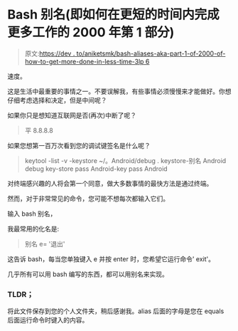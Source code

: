 # Bash 别名(即如何在更短的时间内完成更多工作的 2000 年第 1 部分)

> 原文:[https://dev . to/aniketsmk/bash-aliases-aka-part-1-of-2000-of-how-to-get-more-done-in-less-time-3lp 6](https://dev.to/aniketsmk/bash-aliases-aka-part-1-of-2000-of-how-to-get-more-done-in-less-time-3lp6)

速度。

这是生活中最重要的事情之一。不要误解我，有些事情必须慢慢来才能做好。你想仔细考虑选择和决定，但是中间呢？

如果你只是想知道互联网是否(再次)中断了呢？

> 平 8.8.8.8

如果您想第一百万次看到您的调试键签名是什么呢？

> keytool -list -v -keystore ~/。Android/debug . keystore-别名 Android debug key-store pass Android-key pass Android

对终端感兴趣的人将会第一个同意，做大多数事情的最快方法是通过终端。

然而，对于非常常见的命令，您可能不想每次都输入它们。

输入 bash 别名，

我最常用的化名是:

> 别名 e= '退出'

这告诉 bash，每当您单独键入 e 并按 enter 时，您希望它运行命令' exit'。

几乎所有可以用 bash 编写的东西，都可以用别名来实现。

### TLDR；

将此文件保存到您的个人文件夹，稍后感谢我。alias 后面的字母是您在 equals 后面运行命令时键入的内容。